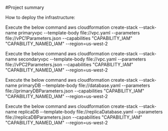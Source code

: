 #Project summary

How to deploy the infrastructure:

Execute the below command
aws cloudformation create-stack --stack-name primaryvpc --template-body file://vpc.yaml  --parameters file://vPC1Parameters.json  --capabilities "CAPABILITY_IAM" "CAPABILITY_NAMED_IAM" --region=us-west-2

Execute the below command
aws cloudformation create-stack --stack-name secondaryvpc --template-body file://vpc.yaml  --parameters file://vPC2Parameters.json  --capabilities "CAPABILITY_IAM" "CAPABILITY_NAMED_IAM" --region=us-west-2

Execute the below command
aws cloudformation create-stack --stack-name primaryDB --template-body file://database.yaml  --parameters file://primaryDBParameters.json  --capabilities "CAPABILITY_IAM" "CAPABILITY_NAMED_IAM" --region=us-west-2

Execute the below command
aws cloudformation create-stack --stack-name replicaDB --template-body file://replicaDatabase.yaml  --parameters file://replicaDBParameters.json  --capabilities "CAPABILITY_IAM" "CAPABILITY_NAMED_IAM" --region=us-west-2
